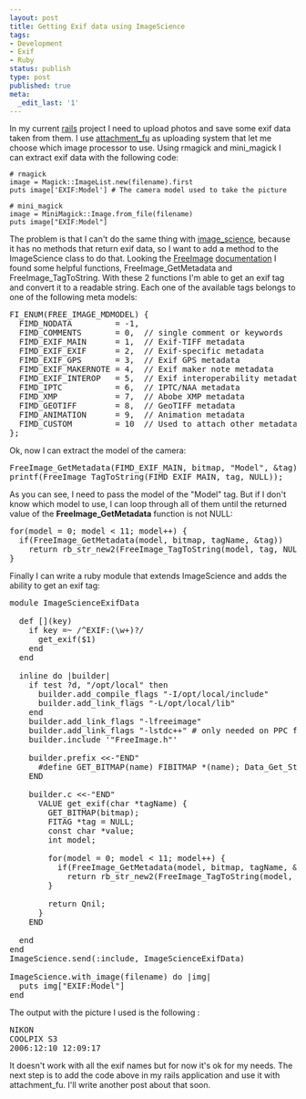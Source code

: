 ```yaml
---
layout: post
title: Getting Exif data using ImageScience
tags:
- Development
- Exif
- Ruby
status: publish
type: post
published: true
meta:
  _edit_last: '1'
---
```

In my current <a href="http://www.rubyonrails.org/" title="Ruby on Rails">rails</a> project I need to upload photos and save some exif data taken from them. I use <a href="http://github.com/technoweenie/attachment_fu/">attachment_fu</a> as uploading system that let me choose which image processor to use. Using rmagick and mini_magick I can extract exif data with the following code:


    # rmagick
    image = Magick::ImageList.new(filename).first
    puts image['EXIF:Model'] # The camera model used to take the picture
    
    # mini_magick
    image = MiniMagick::Image.from_file(filename)
    puts image["EXIF:Model"]


The problem is that I can't do the same thing with <a href="http://seattlerb.rubyforge.org/ImageScience.html" title="ImageScience">image_science</a>, because it has no methods that return exif data, so I want to add a method to the ImageScience class to do that.
Looking the <a href="http://freeimage.sourceforge.net/">FreeImage</a> <a href="http://freeimage.sourceforge.net/fip/index.html">documentation</a> I found some helpful functions, FreeImage_GetMetadata and FreeImage_TagToString. With these 2 functions I'm able to get an exif tag and convert it to a readable string. Each one of the available tags belongs to one of the following meta models:
      
<pre lang="c">FI_ENUM(FREE_IMAGE_MDMODEL) {
  FIMD_NODATA         = -1,
  FIMD_COMMENTS       = 0,	// single comment or keywords
  FIMD_EXIF_MAIN      = 1,	// Exif-TIFF metadata
  FIMD_EXIF_EXIF      = 2,	// Exif-specific metadata
  FIMD_EXIF_GPS       = 3,	// Exif GPS metadata
  FIMD_EXIF_MAKERNOTE = 4,	// Exif maker note metadata
  FIMD_EXIF_INTEROP   = 5,	// Exif interoperability metadata
  FIMD_IPTC           = 6,	// IPTC/NAA metadata
  FIMD_XMP            = 7,	// Abobe XMP metadata
  FIMD_GEOTIFF        = 8,	// GeoTIFF metadata
  FIMD_ANIMATION      = 9,	// Animation metadata
  FIMD_CUSTOM         = 10	// Used to attach other metadata types to a dib
};</pre>

Ok, now I can extract the model of the camera:

<pre lang="c">FreeImage_GetMetadata(FIMD_EXIF_MAIN, bitmap, "Model", &tag);
printf(FreeImage_TagToString(FIMD_EXIF_MAIN, tag, NULL));</pre>

As you can see, I need to pass the model of the "Model" tag. But if I don't know which model to use, I can loop through all of them until the returned value of the <strong>FreeImage_GetMetadata</strong> function is not NULL:

<pre lang="c">for(model = 0; model < 11; model++) {
  if(FreeImage_GetMetadata(model, bitmap, tagName, &tag))
    return rb_str_new2(FreeImage_TagToString(model, tag, NULL));
}</pre>

Finally I can write a ruby module that extends ImageScience and adds the ability to get an exif tag:

<pre lang="ruby">module ImageScienceExifData
  
  def [](key)
    if key =~ /^EXIF:(\w+)?/    
      get_exif($1)
    end
  end
  
  inline do |builder|
    if test ?d, "/opt/local" then
      builder.add_compile_flags "-I/opt/local/include"
      builder.add_link_flags "-L/opt/local/lib"
    end
    builder.add_link_flags "-lfreeimage"
    builder.add_link_flags "-lstdc++" # only needed on PPC for some reason. lame
    builder.include '"FreeImage.h"'

    builder.prefix <<-"END"
      #define GET_BITMAP(name) FIBITMAP *(name); Data_Get_Struct(self, FIBITMAP, (name)); if (!(name)) rb_raise(rb_eTypeError, "Bitmap has already been freed")
    END

    builder.c <<-"END"
      VALUE get_exif(char *tagName) {
        GET_BITMAP(bitmap);
        FITAG *tag = NULL;
        const char *value;
        int model;

        for(model = 0; model < 11; model++) {
          if(FreeImage_GetMetadata(model, bitmap, tagName, &tag))
            return rb_str_new2(FreeImage_TagToString(model, tag, NULL));
        }

        return Qnil;
      }
    END
    
  end
end
ImageScience.send(:include, ImageScienceExifData)

ImageScience.with_image(filename) do |img|
  puts img["EXIF:Model"]
end
</pre>

The output with the picture I used is the following :

<pre>NIKON
COOLPIX S3
2006:12:10 12:09:17</pre>

It doesn't work with all the exif names but for now it's ok for my needs. The next step is to add the code above in my rails application and use it with attachment_fu. I'll write another post about that soon.
